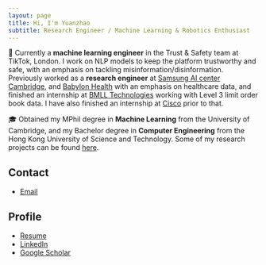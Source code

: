 ```yaml
---
layout: page
title: Hi, I'm Yuanzhao
subtitle: Research Engineer / Machine Learning & Robotics Enthusiast
---
```


💼 Currently a **machine learning engineer** in the Trust & Safety team at TikTok, London. I work on NLP models to keep the platform trustworthy and safe, with an emphasis on tackling misinformation/disinformation. Previously worked as a **research engineer** at [Samsung AI center Cambridge](https://research.samsung.com/aicenter_cambridge), and [Babylon Health](https://www.babylonhealth.com/) with an emphasis on healthcare data, and finished an internship at [BMLL Technologies](https://bmlltech.com/) working with Level 3 limit order book data. I have also finished an internship at [Cisco](https://www.cisco.com/) prior to that.

🎓 Obtained my MPhil degree in **Machine Learning** from the University of Cambridge, and my Bachelor degree in **Computer Engineering** from the Hong Kong University of Science and Technology. Some of my research projects can be found [here](research).

## Contact
* [Email](mailto:nhayst@gmail.com)


## Profile
* [Resume](resources/resume_yuanzhao_zhang_2022.pdf)
* [LinkedIn](https://www.linkedin.com/in/yuanzhao-zhang-3b36b089/)
* [Google Scholar](https://scholar.google.com/citations?user=1KqATioAAAAJ&hl=en)

